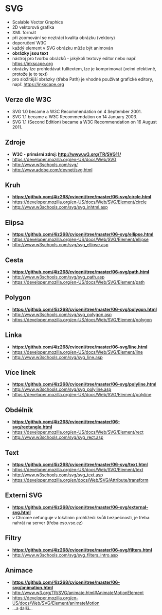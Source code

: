 # SVG

* Scalable Vector Graphics
* 2D vektorová grafika
* XML formát
* při zoomování se neztrácí kvalita obrázku (vektory)
* doporučení W3C
* každý element v SVG obrázku může být animován
* **obrázky jsou text**
* nástroj pro tvorbu obrázků - jakýkoli textový editor nebo např. https://inkscape.org
* obrázky lze prohledávat fulltextem, lze je komprimovat (velmi efektivně, protože je to text)
* pro složitější obrázky (třeba Path) je vhodné používat grafické editory, např. https://inkscape.org


## Verze dle W3C

* SVG 1.0 became a W3C Recommendation on 4 September 2001.
* SVG 1.1 became a W3C Recommendation on 14 January 2003.
* SVG 1.1 (Second Edition) became a W3C Recommendation on 16 August 2011.


## Zdroje

* **W3C - primární zdroj: http://www.w3.org/TR/SVG11/**
* https://developer.mozilla.org/en-US/docs/Web/SVG
* http://www.w3schools.com/svg/
* http://www.adobe.com/devnet/svg.html

## Kruh

* **https://github.com/4iz268/cviceni/tree/master/06-svg/circle.html**
* https://developer.mozilla.org/en-US/docs/Web/SVG/Element/circle
* http://www.w3schools.com/svg/svg_inhtml.asp


## Elipsa

* **https://github.com/4iz268/cviceni/tree/master/06-svg/ellipse.html**
* https://developer.mozilla.org/en-US/docs/Web/SVG/Element/ellipse
* http://www.w3schools.com/svg/svg_ellipse.asp

## Cesta

* **https://github.com/4iz268/cviceni/tree/master/06-svg/path.html**
* http://www.w3schools.com/svg/svg_path.asp
* https://developer.mozilla.org/en-US/docs/Web/SVG/Element/path
		
## Polygon

* **https://github.com/4iz268/cviceni/tree/master/06-svg/polygon.html**
* http://www.w3schools.com/svg/svg_polygon.asp
* https://developer.mozilla.org/en-US/docs/Web/SVG/Element/polygon


## Linka

* **https://github.com/4iz268/cviceni/tree/master/06-svg/line.html**
* https://developer.mozilla.org/en-US/docs/Web/SVG/Element/line
* http://www.w3schools.com/svg/svg_line.asp

## Více linek

* **https://github.com/4iz268/cviceni/tree/master/06-svg/polyline.html**
* http://www.w3schools.com/svg/svg_polyline.asp
* https://developer.mozilla.org/en-US/docs/Web/SVG/Element/polyline

## Obdélník

* **https://github.com/4iz268/cviceni/tree/master/06-svg/rectangle.html**
* https://developer.mozilla.org/en-US/docs/Web/SVG/Element/rect
* http://www.w3schools.com/svg/svg_rect.asp
	
## Text

* **https://github.com/4iz268/cviceni/tree/master/06-svg/text.html**
* https://developer.mozilla.org/en-US/docs/Web/SVG/Element/text
* http://www.w3schools.com/svg/svg_text.asp
* https://developer.mozilla.org/en/docs/Web/SVG/Attribute/transform

## Externí SVG

* **https://github.com/4iz268/cviceni/tree/master/06-svg/external-svg.html**
* v Chrome nefunguje v lokálním prohlížeči kvůli bezpečnosti, je třeba nahrát na server (třeba eso.vse.cz)

## Filtry

* **https://github.com/4iz268/cviceni/tree/master/06-svg/filters.html**
* http://www.w3schools.com/svg/svg_filters_intro.asp

## Animace

* **https://github.com/4iz268/cviceni/tree/master/06-svg/animation.html**
* http://www.w3.org/TR/SVG/animate.html#AnimateMotionElement
* https://developer.mozilla.org/en-US/docs/Web/SVG/Element/animateMotion
* ...a další...
